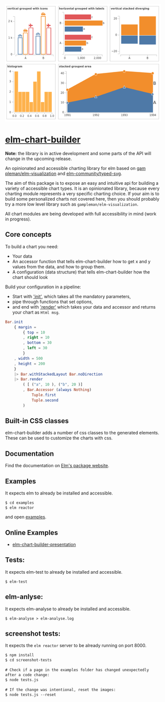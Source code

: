![elm-chart-builder](https://raw.githubusercontent.com/data-viz-lab/elm-chart-builder/master/images/elm-chart-builder.png "elm-chart-builder-example")

# [elm-chart-builder](https://data-viz-lab.github.io/elm-chart-builder-presentation/)
**Note:** the library is in active development and some parts of the API will change in the upcoming release.

An opinionated and accessible charting library for elm based on [gam    pleman/elm-visualization](https://github.com/gampleman/elm-visualization) and [elm-community/typed-svg](https://package.elm-lang.org/packages/elm-community/typed-svg/latest/).
                                                                        
The aim of this package is to expose an easy and intuitive api for building a variety of accessible chart types. 
It is an opinionated library, because every charting module represents a very specific charting choice. If your aim is to build some personalized charts not covered here, then you should probably try a more low level library such as `gampleman/elm-visualization`.

All chart modules are being developed with full accessibility in mind (work in progress).

## Core concepts

To build a chart you need:
- Your data
- An accessor function that tells elm-chart-builder how to get x and y values from the data, and how to group them.
- A configuration (data structure) that tells elm-chart-builder how the chart should look

Build your configuration in a pipeline: 
- Start with ['init'](https://package.elm-lang.org/packages/data-viz-lab/elm-chart-builder/latest/Chart-Bar#init), which takes all the mandatory parameters,
- pipe through functions that set options,
- and end with ['render'](https://package.elm-lang.org/packages/data-viz-lab/elm-chart-builder/latest/Chart-Bar#render) which takes your data and accessor and returns your chart as `Html msg`.

```elm
Bar.init
    { margin =
        { top = 10
        , right = 10
        , bottom = 30
        , left = 30
        }
    , width = 500
    , height = 200
    }
    |> Bar.withStackedLayout Bar.noDirection
    |> Bar.render
        ( [ ("a", 10 ), ("b", 20 )]
        , Bar.Accessor (always Nothing)
            Tuple.first
            Tuple.second
        )
```

## Built-in CSS classes 
elm-chart-builder adds a number of css classes to the generated elements. These can be used to customize the charts with css.

## Documentation

Find the documentation on [Elm's package website](https://package.elm-lang.org/packages/data-viz-lab/elm-chart-builder/latest/).

## Examples

It expects elm to already be installed and accessible.

```shell
$ cd examples
$ elm reactor
```

and open [examples](https://localhost:8000).

## Online Examples

* [elm-chart-builder-presentation](https://data-viz-lab.github.io/elm-chart-builder-presentation/)
## Tests:

It expects elm-test to already be installed and accessible.

```shell
$ elm-test
```

## elm-anlyse:

It expects elm-analyse to already be installed and accessible.

```shell
$ elm-analyse > elm-analyse.log
```

## screenshot tests:

It expects the `elm reactor` server to be already running on port 8000.

```shell
$ npm install
$ cd screenshot-tests

# Check if a page in the examples folder has changed unexpectedly after a code change:
$ node tests.js

# If the change was intentional, reset the images:
$ node tests.js --reset
```


